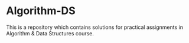 # Algorithm-DS
This is a repository which contains solutions for practical assignments in Algorithm & Data Structures course. 
